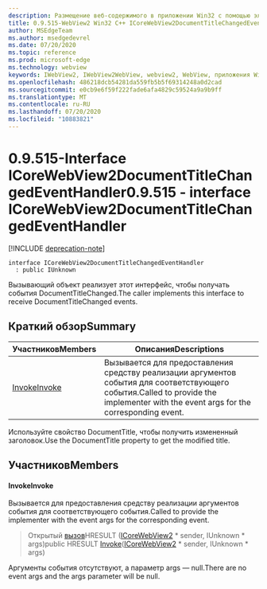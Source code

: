 ```yaml
---
description: Размещение веб-содержимого в приложении Win32 с помощью элемента управления Microsoft Edge WebView2
title: 0.9.515-WebView2 Win32 C++ ICoreWebView2DocumentTitleChangedEventHandler
author: MSEdgeTeam
ms.author: msedgedevrel
ms.date: 07/20/2020
ms.topic: reference
ms.prod: microsoft-edge
ms.technology: webview
keywords: IWebView2, IWebView2WebView, webview2, WebView, приложения Win32, Win32, EDGE, ICoreWebView2, ICoreWebView2Controller, элемент управления "веб-браузер", HTML Edge
ms.openlocfilehash: 486218dcb54281da559fb5b5f69314248a0d2cad
ms.sourcegitcommit: e0cb9e6f59f222fade6afa4829c59524a9a9b9ff
ms.translationtype: MT
ms.contentlocale: ru-RU
ms.lasthandoff: 07/20/2020
ms.locfileid: "10883821"
---
```

# <span data-ttu-id="c4407-104">0.9.515-Interface ICoreWebView2DocumentTitleChangedEventHandler</span><span class="sxs-lookup"><span data-stu-id="c4407-104">0.9.515 - interface ICoreWebView2DocumentTitleChangedEventHandler</span></span> 

[!INCLUDE [deprecation-note](../../includes/deprecation-note.md)]

```
interface ICoreWebView2DocumentTitleChangedEventHandler
  : public IUnknown
```

<span data-ttu-id="c4407-105">Вызывающий объект реализует этот интерфейс, чтобы получать события DocumentTitleChanged.</span><span class="sxs-lookup"><span data-stu-id="c4407-105">The caller implements this interface to receive DocumentTitleChanged events.</span></span>

## <span data-ttu-id="c4407-106">Краткий обзор</span><span class="sxs-lookup"><span data-stu-id="c4407-106">Summary</span></span>

 <span data-ttu-id="c4407-107">Участников</span><span class="sxs-lookup"><span data-stu-id="c4407-107">Members</span></span>                        | <span data-ttu-id="c4407-108">Описания</span><span class="sxs-lookup"><span data-stu-id="c4407-108">Descriptions</span></span>
--------------------------------|---------------------------------------------
[<span data-ttu-id="c4407-109">Invoke</span><span class="sxs-lookup"><span data-stu-id="c4407-109">Invoke</span></span>](#invoke) | <span data-ttu-id="c4407-110">Вызывается для предоставления средству реализации аргументов события для соответствующего события.</span><span class="sxs-lookup"><span data-stu-id="c4407-110">Called to provide the implementer with the event args for the corresponding event.</span></span>

<span data-ttu-id="c4407-111">Используйте свойство DocumentTitle, чтобы получить измененный заголовок.</span><span class="sxs-lookup"><span data-stu-id="c4407-111">Use the DocumentTitle property to get the modified title.</span></span>

## <span data-ttu-id="c4407-112">Участников</span><span class="sxs-lookup"><span data-stu-id="c4407-112">Members</span></span>

#### <span data-ttu-id="c4407-113">Invoke</span><span class="sxs-lookup"><span data-stu-id="c4407-113">Invoke</span></span> 

<span data-ttu-id="c4407-114">Вызывается для предоставления средству реализации аргументов события для соответствующего события.</span><span class="sxs-lookup"><span data-stu-id="c4407-114">Called to provide the implementer with the event args for the corresponding event.</span></span>

> <span data-ttu-id="c4407-115">Открытый [вызов](#invoke)HRESULT ([ICoreWebView2](icorewebview2.md) \* sender, IUnknown \* args)</span><span class="sxs-lookup"><span data-stu-id="c4407-115">public HRESULT [Invoke](#invoke)([ICoreWebView2](icorewebview2.md) \* sender, IUnknown \* args)</span></span>

<span data-ttu-id="c4407-116">Аргументы события отсутствуют, а параметр args — null.</span><span class="sxs-lookup"><span data-stu-id="c4407-116">There are no event args and the args parameter will be null.</span></span>


